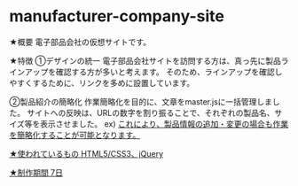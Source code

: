 # manufacturer-company-site
★概要
電子部品会社の仮想サイトです。

★特徴
①デザインの統一
電子部品会社サイトを訪問する方は、真っ先に製品ラインアップを確認する方が多いと考えます。
そのため、ラインアップを確認しやすくするために、リンクを多めに設置しています。

②製品紹介の簡略化
作業簡略化を目的に、文章をmaster.jsに一括管理しました。
サイトへの反映は、URLの数字を割り振ることで、それぞれの製品名、サイズ等を表示させました。
ex) <a href="./capacitor.html?id=1">
これにより、製品情報の追加・変更の場合も作業を簡略化することが可能となります。

★使われているもの
HTML5/CSS3、jQuery

★制作期間
7日

